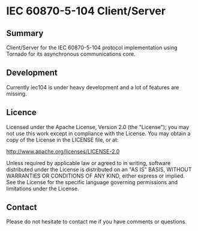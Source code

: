 IEC 60870-5-104 Client/Server
=============================

Summary
-------
Client/Server for the IEC 60870-5-104 protocol implementation using Tornado for its asynchronous communications core.

Development
-----------
Currently iec104 is under heavy development and a lot of features are missing.


Licence
-------
Licensed under the Apache License, Version 2.0 (the "License");
you may not use this work except in compliance with the License.
You may obtain a copy of the License in the LICENSE file, or at:

   http://www.apache.org/licenses/LICENSE-2.0

Unless required by applicable law or agreed to in writing, software
distributed under the License is distributed on an "AS IS" BASIS,
WITHOUT WARRANTIES OR CONDITIONS OF ANY KIND, either express or implied.
See the License for the specific language governing permissions and
limitations under the License.


Contact
-------
Please do not hesitate to contact me if you have comments or questions.
